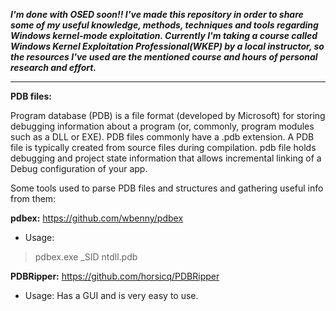 ***I'm done with OSED soon!! I've made this repository in order to share some of my useful knowledge, methods, techniques and tools regarding Windows kernel-mode exploitation. Currently I'm taking a course called Windows Kernel Exploitation Professional(WKEP) by a local instructor, so the resources I've used are the mentioned course and hours of personal research and effort.***

_________________________________________________________________________________________________________________________________________________________________________

**PDB files:** 

Program database (PDB) is a file format (developed by Microsoft) for storing debugging information about a program (or, commonly, program modules such as a DLL or EXE). PDB files commonly have a .pdb extension. A PDB file is typically created from source files during compilation. pdb file holds debugging and project state information that allows incremental linking of a Debug configuration of your app. 

Some tools used to parse PDB files and structures and gathering useful info from them: 

**pdbex:** https://github.com/wbenny/pdbex

- Usage: 
>pdbex.exe _SID ntdll.pdb


**PDBRipper:** https://github.com/horsicq/PDBRipper

- Usage: Has a GUI and is very easy to use.

